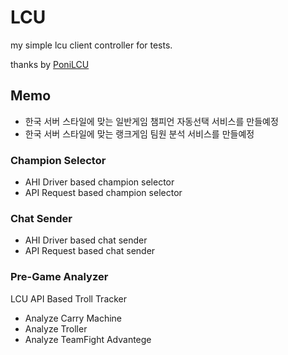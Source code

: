 # LCU
my simple lcu client controller for tests.


thanks by [PoniLCU](https://github.com/Ponita0/PoniLCU/blob/master/PoniLCU/LeagueClient.cs)




## Memo

- 한국 서버 스타일에 맞는 일반게임 챔피언 자동선택 서비스를 만들예정 
- 한국 서버 스타일에 맞는 랭크게임 팀원 분석 서비스를 만들예정 

### Champion Selector
 - AHI Driver based champion selector  
 - API Request based champion selector 
 
### Chat Sender
 - AHI Driver based chat sender  
 - API Request based chat sender 

### Pre-Game Analyzer
  LCU API Based Troll Tracker
 - Analyze Carry Machine 
 - Analyze Troller
 - Analyze TeamFight Advantege
